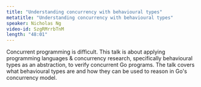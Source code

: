 ```yaml
---
title: "Understanding concurrency with behavioural types"
metatitle: "Understanding concurrency with behavioural types"
speaker: Nicholas Ng
video-id: SzgRMrrbTnM
length: "48:01"
---
```

Concurrent programming is difficult. This talk is about applying programming languages & concurrency research, specifically behavioural types as an abstraction, to verify concurrent Go programs. The talk covers what behavioural types are and how they can be used to reason in Go's concurrency model. 
